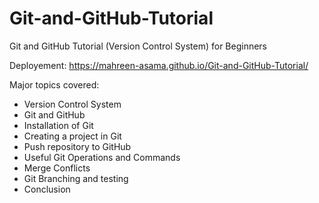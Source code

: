 # Git-and-GitHub-Tutorial
Git and GitHub Tutorial (Version Control System) for Beginners

Deployement: https://mahreen-asama.github.io/Git-and-GitHub-Tutorial/

Major topics covered:
-  Version Control System 
-  Git and GitHub
-  Installation of Git
-  Creating a project in Git
-  Push repository to GitHub
-  Useful Git Operations and Commands
-  Merge Conflicts
-  Git Branching and testing
-  Conclusion


